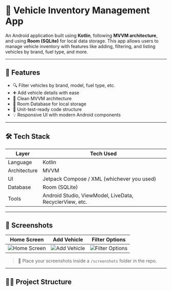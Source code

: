 # 🚗 Vehicle Inventory Management App

An Android application built using **Kotlin**, following **MVVM architecture**, and using **Room (SQLite)** for local data storage. This app allows users to manage vehicle inventory with features like adding, filtering, and listing vehicles by brand, fuel type, and more.

---

## 📱 Features

- 🔍 Filter vehicles by brand, model, fuel type, etc.
- ➕ Add vehicle details with ease
- 🧠 Clean MVVM architecture
- 💾 Room Database for local storage
- 🧪 Unit-test-ready code structure
- 💡 Responsive UI with modern Android components

---

## 🛠️ Tech Stack

| Layer         | Tech Used                           |
|--------------|-------------------------------------|
| Language      | Kotlin                             |
| Architecture  | MVVM                               |
| UI            | Jetpack Compose / XML (whichever you used) |
| Database      | Room (SQLite)                      |
| Tools         | Android Studio, ViewModel, LiveData, RecyclerView, etc. |

---

## 📸 Screenshots

| Home Screen | Add Vehicle | Filter Options |
|-------------|-------------|----------------|
| ![Home Screen](screenshots/home.jpg) | ![Add Vehicle](screenshots/add_vehicle.jpg) | ![Filter Options](screenshots/filter.jpg) |

> 📁 Place your screenshots inside a `/screenshots` folder in the repo.

---

## 🧑‍💻 Project Structure

